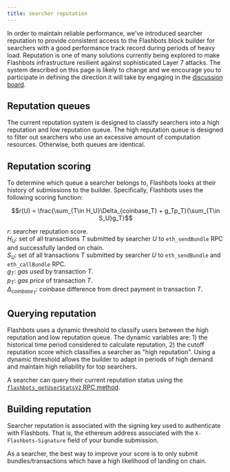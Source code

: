 ```yaml
---
title: searcher reputation
---
```


In order to maintain reliable performance, we've introduced searcher reputation to provide consistent access to the Flashbots block builder for searchers with a good performance track record during periods of heavy load. Reputation is one of many solutions currently being explored to make Flashbots infrastructure resilient against sophisticated Layer 7 attacks. The system described on this page is likely to change and we encourage you to participate in defining the direction it will take by engaging in the [discussion board](https://github.com/flashbots/pm/discussions/79).

## Reputation queues

The current reputation system is designed to classify searchers into a high reputation and low reputation queue. The high reputation queue is designed to filter out searchers who use an excessive amount of computation resources. Otherwise, both queues are identical.

## Reputation scoring

To determine which queue a searcher belongs to, Flashbots looks at their history of submissions to the builder. Specifically, Flashbots uses the following scoring function:

$$r(U) = \frac{\sum_{T\in H_U}\Delta_{coinbase_T} + g_Tp_T}{\sum_{T\in S_U}g_T}$$

$r$: searcher reputation score.  
$H_U$: set of all transactions $T$ submitted by searcher $U$ to `eth_sendBundle` RPC and successfully landed on chain.  
$S_U$: set of all transactions $T$ submitted by searcher $U$ to `eth_sendBundle` and `eth_callBundle` RPC.  
$g_{T}$: _gas used_ by transaction $T$.  
$p_{T}$: _gas price_ of transaction $T$.  
$\Delta_{coinbase_T}$: coinbase difference from direct payment in transaction $T$.  

## Querying reputation

Flashbots uses a dynamic threshold to classify users between the high reputation and low reputation queue. The dynamic variables are: 1) the historical time period considered to calculate reputation, 2) the cutoff reputation score which classifies a searcher as "high reputation". Using a dynamic threshold allows the builder to adapt in periods of high demand and maintain high reliability for top searchers.

A searcher can query their current reputation status using the [`flashbots_getUserStatsV2` RPC method](/flashbots-auction/searchers/advanced/rpc-endpoint-v2#flashbots_getuserstatsV2).

## Building reputation

Searcher reputation is associated with the signing key used to authenticate with Flashbots. That is, the ethereum address associated with the `X-Flashbots-Signature` field of your bundle submission.

As a searcher, the best way to improve your score is to only submit bundles/transactions which have a high likelihood of landing on chain.
